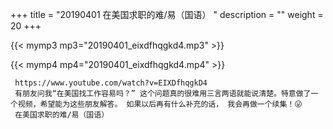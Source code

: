 +++
title = "20190401  在美国求职的难/易（国语） "
description = ""
weight = 20
+++

{{< mymp3 mp3="20190401_eixdfhqgkd4.mp3" >}}

{{< mymp4 mp4="20190401_eixdfhqgkd4.mp4" >}}

     https://www.youtube.com/watch?v=EIXDfhqgkD4 
     有朋友问我“在美国找工作容易吗？” 这个问题真的很难用三言两语就能说清楚。特意做了一个视频，希望能为这些朋友解答。 如果以后再有什么补充的话， 我会再做一个续集！😜 
     在美国求职的难/易（国语） 
